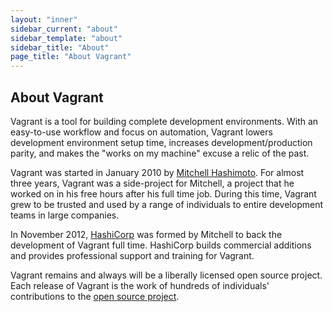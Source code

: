 ```yaml
---
layout: "inner"
sidebar_current: "about"
sidebar_template: "about"
sidebar_title: "About"
page_title: "About Vagrant"
---
```


## About Vagrant

Vagrant is a tool for building complete development environments. With an easy-to-use workflow and focus on automation, Vagrant lowers development environment setup time, increases development/production parity, and makes the "works on my machine" excuse a relic of the past.

Vagrant was started in January 2010 by [Mitchell Hashimoto](http://twitter.com/mitchellh). For almost three years, Vagrant was a side-project for Mitchell, a project that he worked on in his free hours after his full time job. During this time, Vagrant grew to be trusted and used by a range of individuals to entire development teams in large companies.

In November 2012, [HashiCorp](http://www.hashicorp.com) was formed by Mitchell to back the development of Vagrant full time. HashiCorp builds commercial additions and provides professional support and training for Vagrant.

Vagrant remains and always will be a liberally licensed open source project. Each release of Vagrant is the work of hundreds of individuals' contributions to the [open source project](http://github.com/mitchellh/vagrant).
